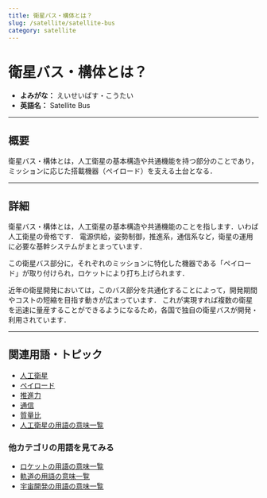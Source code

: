 ```yaml
---
title: 衛星バス・構体とは？
slug: /satellite/satellite-bus
category: satellite
---
```


# 衛星バス・構体とは？

- **よみがな：** えいせいばす・こうたい  
- **英語名：** Satellite Bus  

---

## 概要

衛星バス・構体とは，人工衛星の基本構造や共通機能を持つ部分のことであり，ミッションに応じた搭載機器（ペイロード）を支える土台となる．

---

## 詳細

衛星バス・構体とは，人工衛星の基本構造や共通機能のことを指します．いわば人工衛星の骨格です．
電源供給，姿勢制御，推進系，通信系など，衛星の運用に必要な基幹システムがまとまっています．

この衛星バス部分に，それぞれのミッションに特化した機器である「ペイロード」が取り付けられ，ロケットにより打ち上げられます．

近年の衛星開発においては，このバス部分を共通化することによって，開発期間やコストの短縮を目指す動きが広まっています．
これが実現すれば複数の衛星を迅速に量産することができるようになるため，各国で独自の衛星バスが開発・利用されています．

---

## 関連用語・トピック

- [人工衛星](/docs/satellite/satellite)
- [ペイロード](/docs/rocket/payload)
- [推進力](/docs/propulsion/propulsion)
- [通信](/docs/communication/communication)
- [質量比](/docs/propulsion/mass-ratio)
- [人工衛星の用語の意味一覧](/docs/category/satellite)

### 他カテゴリの用語を見てみる
- [ロケットの用語の意味一覧](/docs/category/rocket)
- [軌道の用語の意味一覧](/docs/category/orbit)
- [宇宙開発の用語の意味一覧](/docs/category/glossary)
